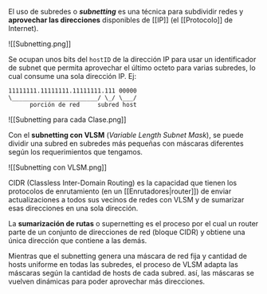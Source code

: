 El uso de subredes o ***subnetting*** es una técnica para subdividir redes y **aprovechar las direcciones** disponibles de [[IP]] (el [[Protocolo]] de Internet).

![[Subnetting.png]]

Se ocupan unos bits del `hostID` de la dirección IP para usar un identificador de subnet que permita aprovechar el último octeto para varias subredes, lo cual consume una sola dirección IP. Ej:

```
11111111.11111111.11111111.111 00000
\________________________/ \_/ \___/
      porción de red     subred host
```

![[Subnetting para cada Clase.png]]

Con el **subnetting con VLSM** (*Variable Length Subnet Mask*), se puede dividir una subred en subredes más pequeñas con máscaras diferentes según los requerimientos que tengamos.

![[Subnetting con VLSM.png]]

CIDR (Classless Inter-Domain Routing) es la capacidad que tienen los protocolos de enrutamiento (en un [[Enrutadores|router]]) de enviar actualizaciones a todos sus vecinos de redes con VLSM y de sumarizar esas direcciones en una sola dirección.

La **sumarización de rutas** o supernetting es el proceso por el cual un router parte de un conjunto de direcciones de red (bloque CIDR) y obtiene una única dirección que contiene a las demás.

Mientras que el subnetting genera una máscara de red fija y cantidad de hosts uniforme en todas las subredes, el proceso de VLSM adapta las máscaras según la cantidad de hosts de cada subred. así, las máscaras se vuelven dinámicas para poder aprovechar más direcciones.
